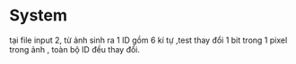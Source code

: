 # System
tại file input 2, từ ảnh sinh ra 1 ID gồm 6 kí tự
,test thay đổi 1 bit trong 1 pixel trong ảnh , toàn bộ ID đều thay đổi.

